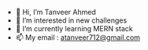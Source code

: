 - 👋 Hi, I’m Tanveer Ahmed
- 👀 I’m interested in new challenges
- 🌱 I’m currently learning MERN stack
- 📫 My email : atanveer712@gmail.com

<!---
TanveerCU/TanveerCU is a ✨ special ✨ repository because its `README.md` (this file) appears on your GitHub profile.
You can click the Preview link to take a look at your changes.
--->
